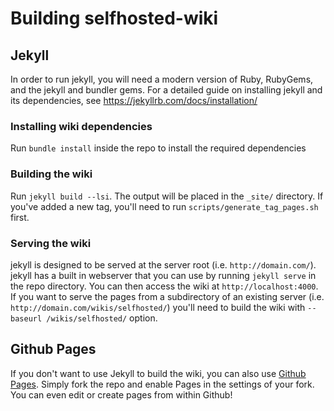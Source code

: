 
# Building selfhosted-wiki

## Jekyll
In order to run jekyll, you will need a modern version of Ruby, RubyGems, and the jekyll and bundler gems. For a detailed guide on installing jekyll and its dependencies, see https://jekyllrb.com/docs/installation/

### Installing wiki dependencies
Run `bundle install` inside the repo to install the required dependencies

### Building the wiki
Run `jekyll build --lsi`. The output will be placed in the `_site/` directory. If you've added a new tag, you'll need to run `scripts/generate_tag_pages.sh` first.

### Serving the wiki
jekyll is designed to be served at the server root (i.e. `http://domain.com/`). jekyll has a built in webserver that you can use by running `jekyll serve` in the repo directory. You can then access the wiki at `http://localhost:4000`. If you want to serve the pages from a subdirectory of an existing server (i.e. `http://domain.com/wikis/selfhosted/`) you'll need to build the wiki with `--baseurl /wikis/selfhosted/` option.

## Github Pages
If you don't want to use Jekyll to build the wiki, you can also use [Github Pages](https://pages.github.com/). Simply fork the repo and enable Pages in the settings of your fork. You can even edit or create pages from within Github!